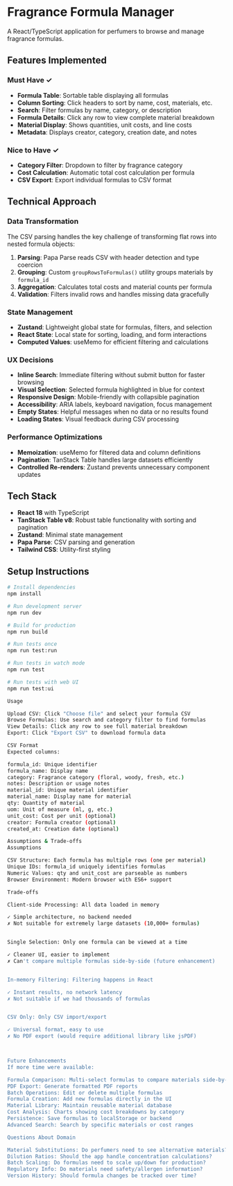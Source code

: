 # Fragrance Formula Manager

A React/TypeScript application for perfumers to browse and manage fragrance formulas.

## Features Implemented

### Must Have ✓
- **Formula Table**: Sortable table displaying all formulas
- **Column Sorting**: Click headers to sort by name, cost, materials, etc.
- **Search**: Filter formulas by name, category, or description
- **Formula Details**: Click any row to view complete material breakdown
- **Material Display**: Shows quantities, unit costs, and line costs
- **Metadata**: Displays creator, category, creation date, and notes

### Nice to Have ✓
- **Category Filter**: Dropdown to filter by fragrance category
- **Cost Calculation**: Automatic total cost calculation per formula
- **CSV Export**: Export individual formulas to CSV format

## Technical Approach

### Data Transformation
The CSV parsing handles the key challenge of transforming flat rows into nested formula objects:

1. **Parsing**: Papa Parse reads CSV with header detection and type coercion
2. **Grouping**: Custom `groupRowsToFormulas()` utility groups materials by `formula_id`
3. **Aggregation**: Calculates total costs and material counts per formula
4. **Validation**: Filters invalid rows and handles missing data gracefully

### State Management
- **Zustand**: Lightweight global state for formulas, filters, and selection
- **React State**: Local state for sorting, loading, and form interactions
- **Computed Values**: useMemo for efficient filtering and calculations

### UX Decisions
- **Inline Search**: Immediate filtering without submit button for faster browsing
- **Visual Selection**: Selected formula highlighted in blue for context
- **Responsive Design**: Mobile-friendly with collapsible pagination
- **Accessibility**: ARIA labels, keyboard navigation, focus management
- **Empty States**: Helpful messages when no data or no results found
- **Loading States**: Visual feedback during CSV processing

### Performance Optimizations
- **Memoization**: useMemo for filtered data and column definitions
- **Pagination**: TanStack Table handles large datasets efficiently
- **Controlled Re-renders**: Zustand prevents unnecessary component updates

## Tech Stack

- **React 18** with TypeScript
- **TanStack Table v8**: Robust table functionality with sorting and pagination
- **Zustand**: Minimal state management
- **Papa Parse**: CSV parsing and generation
- **Tailwind CSS**: Utility-first styling

## Setup Instructions
```bash
# Install dependencies
npm install

# Run development server
npm run dev

# Build for production
npm run build

# Run tests once
npm run test:run

# Run tests in watch mode
npm run test

# Run tests with web UI
npm run test:ui

Usage

Upload CSV: Click "Choose file" and select your formula CSV
Browse Formulas: Use search and category filter to find formulas
View Details: Click any row to see full material breakdown
Export: Click "Export CSV" to download formula data

CSV Format
Expected columns:

formula_id: Unique identifier
formula_name: Display name
category: Fragrance category (floral, woody, fresh, etc.)
notes: Description or usage notes
material_id: Unique material identifier
material_name: Display name for material
qty: Quantity of material
uom: Unit of measure (ml, g, etc.)
unit_cost: Cost per unit (optional)
creator: Formula creator (optional)
created_at: Creation date (optional)

Assumptions & Trade-offs
Assumptions

CSV Structure: Each formula has multiple rows (one per material)
Unique IDs: formula_id uniquely identifies formulas
Numeric Values: qty and unit_cost are parseable as numbers
Browser Environment: Modern browser with ES6+ support

Trade-offs

Client-side Processing: All data loaded in memory

✓ Simple architecture, no backend needed
✗ Not suitable for extremely large datasets (10,000+ formulas)


Single Selection: Only one formula can be viewed at a time

✓ Cleaner UI, easier to implement
✗ Can't compare multiple formulas side-by-side (future enhancement)


In-memory Filtering: Filtering happens in React

✓ Instant results, no network latency
✗ Not suitable if we had thousands of formulas


CSV Only: Only CSV import/export

✓ Universal format, easy to use
✗ No PDF export (would require additional library like jsPDF)



Future Enhancements
If more time were available:

Formula Comparison: Multi-select formulas to compare materials side-by-side
PDF Export: Generate formatted PDF reports
Batch Operations: Edit or delete multiple formulas
Formula Creation: Add new formulas directly in the UI
Material Library: Maintain reusable material database
Cost Analysis: Charts showing cost breakdowns by category
Persistence: Save formulas to localStorage or backend
Advanced Search: Search by specific materials or cost ranges

Questions About Domain

Material Substitutions: Do perfumers need to see alternative materials?
Dilution Ratios: Should the app handle concentration calculations?
Batch Scaling: Do formulas need to scale up/down for production?
Regulatory Info: Do materials need safety/allergen information?
Version History: Should formula changes be tracked over time?